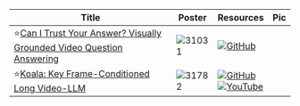 |Title|Poster|Resources|Pic|
|------|------|------|------|
| ⭐[Can I Trust Your Answer? Visually Grounded Video Question Answering ](https://openaccess.thecvf.com/content/CVPR2024/html/Xiao_Can_I_Trust_Your_Answer_Visually_Grounded_Video_Question_Answering_CVPR_2024_paper.html)| ![31031](https://github.com/HeChengHui/CVPR2024/assets/84503515/c54d6eae-135a-4129-96fa-2088ec951723)| [![GitHub](https://img.shields.io/github/stars/doc-doc/NExT-GQA?style=social)](https://github.com/doc-doc/NExT-GQA)
| ⭐[Koala: Key Frame-Conditioned Long Video-LLM ](https://openaccess.thecvf.com/content/CVPR2024/html/Tan_Koala_Key_Frame-Conditioned_Long_Video-LLM_CVPR_2024_paper.html)|![31782](https://github.com/HeChengHui/CVPR2024/assets/84503515/6f465e3e-ec5a-4973-ba8b-a74c5179fa0b)| [![GitHub](https://img.shields.io/github/stars/rxtan2/Koala-video-llm?style=social)](https://github.com/rxtan2/Koala-video-llm)<br> [![YouTube](https://img.shields.io/badge/YouTube-%23FF0000.svg?style=for-the-badge&logo=YouTube&logoColor=white)](https://www.youtube.com/watch?v=mN9GT9b0BTw)
